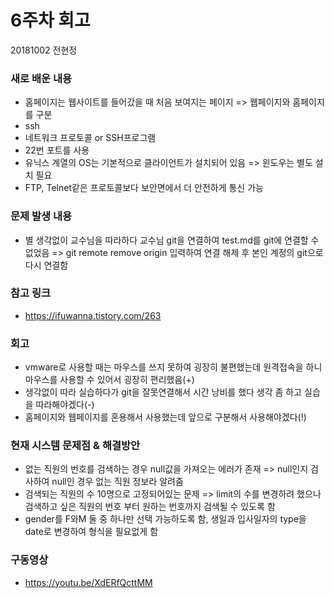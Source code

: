 # 6주차 회고
20181002 전현정
### 새로 배운 내용
 - 홈페이지는 웹사이트를 들어갔을 때 처음 보여지는 페이지 => 웹페이지와 홈페이지를 구분
 - ssh 
  - 네트워크 프로토콜 or SSH프로그램
  - 22번 포트를 사용
  - 유닉스 계열의 OS는 기본적으로 클라이언트가 설치되어 있음 => 윈도우는 별도 설치 필요
  - FTP, Telnet같은 프로토콜보다 보안면에서 더 안전하게 통신 가능

### 문제 발생 내용
 - 별 생각없이 교수님을 따라하다 교수님 git을 연결하여 test.md를 git에 연결할 수 없었음
    => git remote remove origin 입력하여 연결 해제 후 본인 계정의 git으로 다시 연결함
  
### 참고 링크
 - https://ifuwanna.tistory.com/263

### 회고
- vmware로 사용할 때는 마우스를 쓰지 못하여 굉장히 불편했는데 원격접속을 하니 마우스를 사용할 수 있어서 굉장히 편리했음(+)
- 생각없이 따라 실습하다가 git을 잘못연결해서 시간 낭비를 했다 생각 좀 하고 실습을 따라해야겠다(-)
- 홈페이지와 웹페이지를 혼용해서 사용했는데 앞으로 구분해서 사용해야겠다(!)

### 현재 시스템 문제점 & 해결방안
- 없는 직원의 번호를 검색하는 경우 null값을 가져오는 에러가 존재
 => null인지 검사하여 null인 경우 없는 직원 정보라 알려줌
- 검색되는 직원의 수 10명으로 고정되어있는 문제
  => limit의 수를 변경하려 했으나 검색하고 싶은 직원의 번호 부터 원하는 번호까지 검색될 수 있도록 함 
- gender를 F와M 둘 중 하나만 선택 가능하도록 함, 생일과 입사일자의 type을 date로 변경하여 형식을 필요없게 함
  
### 구동영상
- https://youtu.be/XdERfQcttMM
